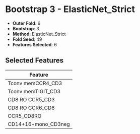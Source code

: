 # Bootstrap 3 - ElasticNet_Strict

- **Outer Fold**: 6
- **Bootstrap**: 3
- **Method**: ElasticNet_Strict
- **Fold Seed**: 49
- **Features Selected**: 6

## Selected Features

| Feature |
|---------|
| Tconv memCCR4_CD3 |
| Tconv memTIGIT_CD3 |
| CD8 RO CCR5_CD3 |
| CD8 RO CCR6_CD8 |
| CCR5_CD8RO |
| CD14+16+mono_CD3neg |
